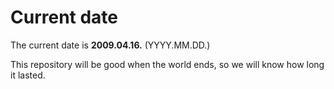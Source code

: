 # Current date

The current date is **2009.04.16.** (YYYY.MM.DD.)

This repository will be good when the world ends, so we will know how long it lasted.